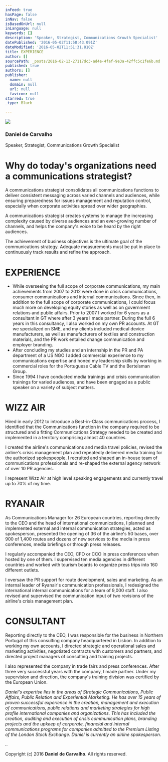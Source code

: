 ```yaml
---
inFeed: true
hasPage: false
inNav: false
isBasedOnUrl: null
inLanguage: null
keywords: []
description: 'Speaker, Strategist, Communications Growth Specialist'
datePublished: '2016-05-02T11:58:43.091Z'
dateModified: '2016-05-02T11:51:31.810Z'
title: EXPERIENCE
author: []
sourcePath: _posts/2016-02-13-27117dc3-ad4e-4faf-9e3a-42ffc5c1fe6b.md
published: true
authors: []
publisher:
  name: null
  domain: null
  url: null
  favicon: null
starred: true
_type: Blurb

---
```

![](https://the-grid-user-content.s3-us-west-2.amazonaws.com/3ab9d914-f0a4-428b-9374-0f0518528232.jpg)

### Daniel de Carvalho

Speaker, Strategist, Communications Growth Specialist

# Why do today's organizations need a communications strategist?

A communications strategist consolidates all communications functions to deliver consistent messaging across varied channels and audiences, while ensuring preparedness for issues management and reputation control, especially when corporate activities spread over wider geographies.

A communications strategist creates systems to manage the increasing complexity caused by diverse audiences and an ever-growing number of channels, and helps the company's voice to be heard by the right audiences.

The achievement of business objectives is the ultimate goal of the communications strategy. Adequate measurements must be put in place to continuously track results and refine the approach.

# EXPERIENCE

* While overseeing the full scope of corporate communications, my main achievements from 2007 to 2012 were done in crisis communications, consumer communications and internal communications. Since then, in addition to the full scope of corporate communications, I could focus much more on developing equity stories as well as on government relations and public affairs. Prior to 2007 I worked for 6 years as a consultant in GT where after 3 years I made partner. During the full 6 years in this consultancy, I also worked on my own PR accounts. At GT we specialized on SME, and my clients included medical device manufacturers, as well as manufacturers of textiles and construction materials, and the PR work entailed change communication and employer branding.
* After concluding my studies and an internship in the PR and PA department of a US NGO I added commercial experience to my communications expertise and honed my leadership skills by working in commercial roles for the Portuguese Cable TV and the Bertelsman Group.
* Since 1994 I have conducted media trainings and crisis communication trainings for varied audiences, and have been engaged as a public speaker on a variety of subject matters.

# WIZZ AIR

Hired in early 2012 to introduce a Best-in-Class communications process, I identified that the Communications function in the company required to be structured and a fitting Communications Strategy needed to be created and implemented in a territory comprising almost 40 countries. 

I created the airline's communications and media travel policies, revised the airline's crisis management plan and repeatedly delivered media training for the authorized spokespeople. I recruited and shaped an in-house team of communications professionals and re-shaped the external agency network of over 10 PR agencies. 

I represent Wizz Air at high level speaking engagements and currently travel up to 70% of my time.

# RYANAIR

As Communications Manager for 26 European countries, reporting directly to the CEO and the head of international communications, I planned and implemented external and internal communication strategies, acted as spokesperson, presented the opening of 36 of the airline's 50 bases, over 900 of 1,400 routes and dozens of new services to the media in press conferences, media briefings or through press releases.

I regularly accompanied the CEO, CFO or CCO in press conferences when hosted by one of them. I supervised ten media agencies in different countries and worked with tourism boards to organize press trips into 160 different outlets.

I oversaw the PR support for route development, sales and marketing. As an internal leader of Ryanair's communication professionals, I redesigned the international internal communications for a team of 9,000 staff. I also revised and supervised the communication input of two revisions of the airline's crisis management plan.

# CONSULTANT

Reporting directly to the CEO, I was responsible for the business in Northern Portugal of this consulting company headquartered in Lisbon. In addition to working my own accounts, I directed strategic and operational sales and marketing activities, negotiated contracts with customers and partners, and directed project managers of consulting and training projects.

I also represented the company in trade fairs and press conferences. After three very successful years with the company, I made partner. Under my supervision and direction, the company's training division was certified by the European Union.

_Daniel's expertise lies in the areas of Strategic Communications, Public Affairs, Public Relation and Experiential Marketing. He has over 15 years of proven successful experience in the creation, management and execution of communications, public relations and marketing strategies for high profile international companies and organizations. This has included the creation, auditing and execution of crisis communication plans, branding projects and the upkeep of corporate, financial and internal communications programs for companies admitted to the Premium Listing of the London Stock Exchange. Daniel is currently an airline spokesperson._

_.._

Copyright (c) 2016 **Daniel de Carvalho**. All rights reserved.